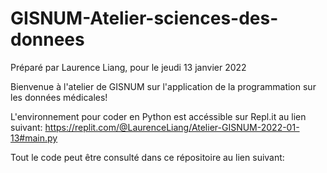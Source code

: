 # GISNUM-Atelier-sciences-des-donnees

Préparé par Laurence Liang, pour le jeudi 13 janvier 2022

Bienvenue à l'atelier de GISNUM sur l'application de la programmation sur les données médicales!

L'environnement pour coder en Python est accéssible sur Repl.it au lien suivant: https://replit.com/@LaurenceLiang/Atelier-GISNUM-2022-01-13#main.py

Tout le code peut être consulté dans ce répositoire au lien suivant: 
